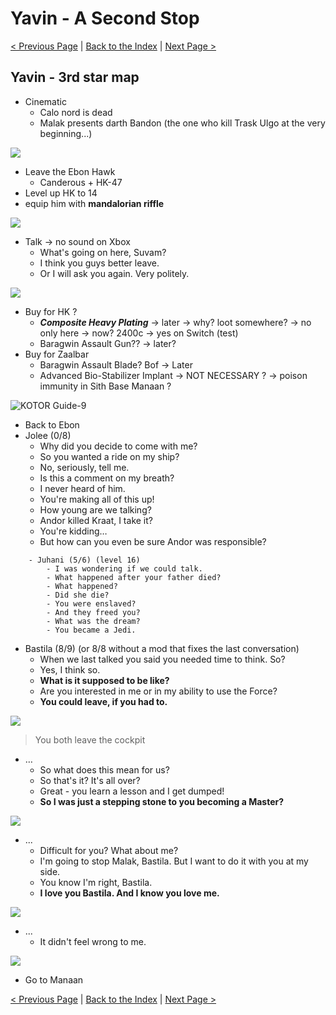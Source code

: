 # Yavin - A Second Stop

[< Previous Page](056_Kashyyyk.md)
| [Back to the Index](./000_Index.md)
| [Next Page >](./060_Manaan.md)


## Yavin - 3rd star map

- Cinematic 
  - Calo nord is dead 
  - Malak presents darth Bandon (the one who kill Trask Ulgo at the very beginning...)

![](../resources/images/switch/2022013012350000-B5D02A793ED06B4BA008125C7E302FC9.jpg)

- Leave the Ebon Hawk
  - Canderous + HK-47
- Level up HK to 14
- equip him with **mandalorian riffle**

![](../resources/images/switch/2022013012394200-B5D02A793ED06B4BA008125C7E302FC9.jpg)

- Talk -> no sound on Xbox
    - What's going on here, Suvam?
    - I think you guys better leave.
    - Or I will ask you again. Very politely.

![](../resources/images/switch/2022013012403200-B5D02A793ED06B4BA008125C7E302FC9.jpg)

- Buy for HK ?
    - _**Composite Heavy Plating**_ -> later -> why? loot somewhere? -> no only here -> now? 2400c -> yes on Switch (test)
    - Baragwin Assault Gun?? -> later?
- Buy for Zaalbar
    - Baragwin Assault Blade? Bof -> Later
    - Advanced Bio-Stabilizer Implant -> NOT NECESSARY ? -> poison immunity in Sith Base Manaan ?

![KOTOR Guide-9](../resources/images/screenshots/KOTOR%20Guide-9.png)

- Back to Ebon
- Jolee (0/8)
  - Why did you decide to come with me?
  - So you wanted a ride on my ship?
  - No, seriously, tell me.
  - Is this a comment on my breath?
  - I never heard of him.
  - You're making all of this up!
  - How young are we talking?
  - Andor killed Kraat, I take it?
  - You're kidding…
  - But how can you even be sure Andor was responsible?

```
    - Juhani (5/6) (level 16)
        - I was wondering if we could talk.
        - What happened after your father died?
        - What happened?
        - Did she die?
        - You were enslaved?
        - And they freed you?
        - What was the dream?
        - You became a Jedi.
```

- Bastila (8/9) (or 8/8 without a mod that fixes the last conversation)
  - When we last talked you said you needed time to think. So?
  - Yes, I think so.
  - **What is it supposed to be like?**
  - Are you interested in me or in my ability to use the Force?
  - **You could leave, if you had to.**


![](../resources/images/switch/2022013012484500-B5D02A793ED06B4BA008125C7E302FC9.jpg)
> You both leave the cockpit

- …
  - So what does this mean for us?
  - So that's it? It's all over?
  - Great - you learn a lesson and I get dumped!
  - **So I was just a stepping stone to you becoming a Master?**

![](../resources/images/switch/2022013012500000-B5D02A793ED06B4BA008125C7E302FC9.jpg)

- ...
  - Difficult for you? What about me?
  - I'm going to stop Malak, Bastila. But I want to do it with you at my side.
  - You know I'm right, Bastila.
  - **I love you Bastila. And I know you love me.**
      
![](../resources/images/switch/2022013012505800-B5D02A793ED06B4BA008125C7E302FC9.jpg)

- ...
  - It didn't feel wrong to me. 

![](../resources/images/switch/2022013012513900-B5D02A793ED06B4BA008125C7E302FC9.jpg)

- Go to Manaan

[< Previous Page](056_Kashyyyk.md)
| [Back to the Index](./000_Index.md)
| [Next Page >](./060_Manaan.md)
